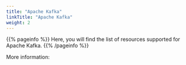 ```yaml
---
title: "Apache Kafka"
linkTitle: "Apache Kafka"
weight: 2
---
```


{{% pageinfo %}}
Here, you will find the list of resources supported for Apache Kafka.
{{% /pageinfo %}}

More information: